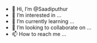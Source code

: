 - 👋 Hi, I’m @Saadiputhur
- 👀 I’m interested in ...
- 🌱 I’m currently learning ...
- 💞️ I’m looking to collaborate on ...
- 📫 How to reach me ...

<!---
Saadiputhur/Saadiputhur is a ✨ special ✨ repository because its `README.md` (this file) appears on your GitHub profile.
You can click the Preview link to take a look at your changes.
--->

